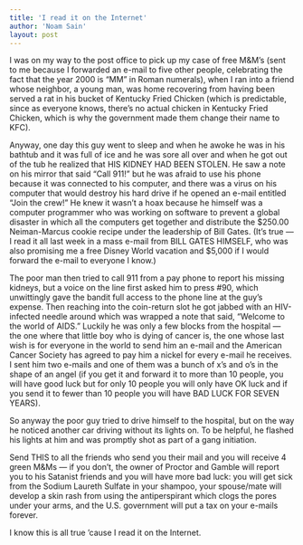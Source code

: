 ```yaml
---
title: 'I read it on the Internet'
author: 'Noam Sain'
layout: post
---
```


I was on my way to the post office to pick up my case of free M&amp;M’s (sent to me because I forwarded an e-mail to five other people, celebrating the fact that the year 2000 is “MM” in Roman numerals), when I ran into a friend whose neighbor, a young man, was home recovering from having been served a rat in his bucket of Kentucky Fried Chicken (which is predictable, since as everyone knows, there’s no actual chicken in Kentucky Fried Chicken, which is why the government made them change their name to KFC).

Anyway, one day this guy went to sleep and when he awoke he was in his bathtub and it was full of ice and he was sore all over and when he got out of the tub he realized that HIS KIDNEY HAD BEEN STOLEN. He saw a note on his mirror that said “Call 911!” but he was afraid to use his phone because it was connected to his computer, and there was a virus on his computer that would destroy his hard drive if he opened an e-mail entitled “Join the crew!” He knew it wasn’t a hoax because he himself was a computer programmer who was working on software to prevent a global disaster in which all the computers get together and distribute the $250.00 Neiman-Marcus cookie recipe under the leadership of Bill Gates. (It’s true — I read it all last week in a mass e-mail from BILL GATES HIMSELF, who was also promising me a free Disney World vacation and $5,000 if I would forward the e-mail to everyone I know.)

The poor man then tried to call 911 from a pay phone to report his missing kidneys, but a voice on the line first asked him to press #90, which unwittingly gave the bandit full access to the phone line at the guy’s expense. Then reaching into the coin-return slot he got jabbed with an HIV-infected needle around which was wrapped a note that said, “Welcome to the world of AIDS.” Luckily he was only a few blocks from the hospital — the one where that little boy who is dying of cancer is, the one whose last wish is for everyone in the world to send him an e-mail and the American Cancer Society has agreed to pay him a nickel for every e-mail he receives. I sent him two e-mails and one of them was a bunch of x’s and o’s in the shape of an angel (if you get it and forward it to more than 10 people, you will have good luck but for only 10 people you will only have OK luck and if you send it to fewer than 10 people you will have BAD LUCK FOR SEVEN YEARS).

So anyway the poor guy tried to drive himself to the hospital, but on the way he noticed another car driving without its lights on. To be helpful, he flashed his lights at him and was promptly shot as part of a gang initiation.

Send THIS to all the friends who send you their mail and you will receive 4 green M&amp;Ms — if you don’t, the owner of Proctor and Gamble will report you to his Satanist friends and you will have more bad luck: you will get sick from the Sodium Laureth Sulfate in your shampoo, your spouse/mate will develop a skin rash from using the antiperspirant which clogs the pores under your arms, and the U.S. government will put a tax on your e-mails forever.

I know this is all true ’cause I read it on the Internet.